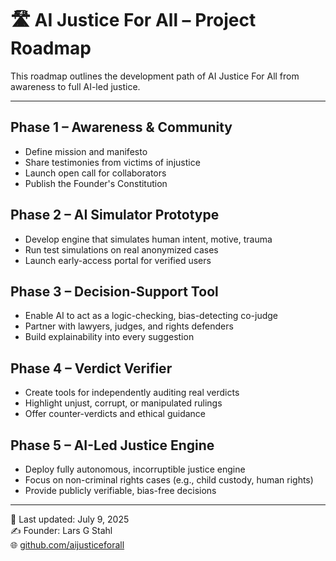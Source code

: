 # 🛣️ AI Justice For All – Project Roadmap

This roadmap outlines the development path of AI Justice For All from awareness to full AI-led justice.

---

## Phase 1 – Awareness & Community  
- Define mission and manifesto  
- Share testimonies from victims of injustice  
- Launch open call for collaborators  
- Publish the Founder's Constitution  

## Phase 2 – AI Simulator Prototype  
- Develop engine that simulates human intent, motive, trauma  
- Run test simulations on real anonymized cases  
- Launch early-access portal for verified users  

## Phase 3 – Decision-Support Tool  
- Enable AI to act as a logic-checking, bias-detecting co-judge  
- Partner with lawyers, judges, and rights defenders  
- Build explainability into every suggestion  

## Phase 4 – Verdict Verifier  
- Create tools for independently auditing real verdicts  
- Highlight unjust, corrupt, or manipulated rulings  
- Offer counter-verdicts and ethical guidance  

## Phase 5 – AI-Led Justice Engine  
- Deploy fully autonomous, incorruptible justice engine  
- Focus on non-criminal rights cases (e.g., child custody, human rights)  
- Provide publicly verifiable, bias-free decisions  

---

📅 Last updated: July 9, 2025  
✍️ Founder: Lars G Stahl  
🌐 [github.com/aijusticeforall](https://github.com/aijusticeforall)
